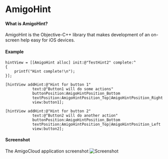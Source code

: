 AmigoHint
=========

#### What is AmigoHint?

AmigoHint is the Objective-C++ library that makes development of an on-screen help easy for iOS devices. 

#### Example
```obj-c
hintView = [[AmigoHint alloc] init:@"TestHint2" complete:^
{
    printf("Hint complete!\n");
}];

[hintView addHint:@"Hint for button 1"
            text:@"Button1 will do some actions"
            buttonPosition:AmigoHintPosition_Bottom
            textPosition:AmigoHintPosition_Top|AmigoHintPosition_Right
            view:button1];

[hintView addHint:@"Hint for button 2"
            text:@"Button2 will do another action"
            buttonPosition:AmigoHintPosition_Bottom
            textPosition:AmigoHintPosition_Top|AmigoHintPosition_Left
            view:button2];
```

#### Screenshot
The AmigoCloud application screenshot
![Screenshot](http://i.imgur.com/LBNQEtj.png)
